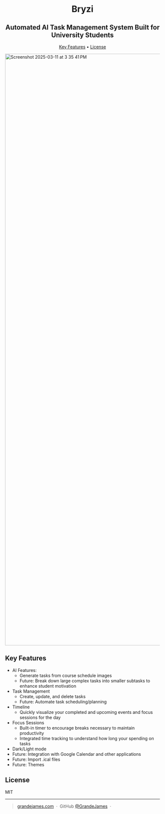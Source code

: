 
<h1 align="center">
  Bryzi
  <br>
</h1>

<h2 align="center">Automated AI Task Management System Built for University Students</h2>

<p align="center">
  <a href="#key-features">Key Features</a> •
  <a href="#license">License</a>
</p>

<img width="1919" alt="Screenshot 2025-03-11 at 3 35 41 PM" src="https://github.com/user-attachments/assets/66739f33-d44f-4fc1-9e14-800e1ea7e98d" />

## Key Features

* AI Features:
  - Generate tasks from course schedule images
  - Future: Break down large complex tasks into smaller subtasks to enhance student motivation
* Task Management
  - Create, update, and delete tasks
  - Future: Automate task scheduling/planning
* Timeline
  - Quickly visualize your completed and upcoming events and focus sessions for the day
* Focus Sessions
  - Built-in timer to encourage breaks necessary to maintain productivity
  - Integrated time tracking to understand how long your spending on tasks
* Dark/Light mode
* Future: Integration with Google Calendar and other applications
* Future: Import .ical files
* Future: Themes

## License

MIT

---

> [grandejames.com](https://www.grandejames.com) &nbsp;&middot;&nbsp;
> GitHub [@GrandeJames](https://github.com/GrandeJames) &nbsp;&middot;&nbsp;

